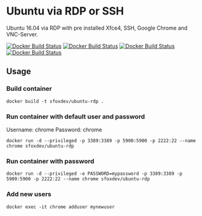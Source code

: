 # Ubuntu via RDP or SSH

Ubuntu 16.04 via RDP with pre installed Xfce4, SSH, Google Chrome and VNC-Server.

[![Docker Build Status](https://img.shields.io/docker/build/sfoxdev/ubuntu-rdp.svg?style=flat-square)]()
[![Docker Build Status](https://img.shields.io/docker/automated/sfoxdev/ubuntu-rdp.svg?style=flat-square)]()
[![Docker Build Status](https://img.shields.io/docker/pulls/sfoxdev/ubuntu-rdp.svg?style=flat-square)]()
[![Docker Build Status](https://img.shields.io/docker/stars/sfoxdev/ubuntu-rdp.svg?style=flat-square)]()

## Usage

### Build container
```
docker build -t sfoxdev/ubuntu-rdp .
```

### Run container with default user and password

Username: chrome
Password: chrome

```
docker run -d --privileged -p 3389:3389 -p 5900:5900 -p 2222:22 --name chrome sfoxdev/ubuntu-rdp
```
### Run container with password

```
docker run -d --privileged -e PASSWORD=mypassword -p 3389:3389 -p 5900:5900 -p 2222:22 --name chrome sfoxdev/ubuntu-rdp
```
### Add new users

```
docker exec -it chrome adduser mynewuser
```
